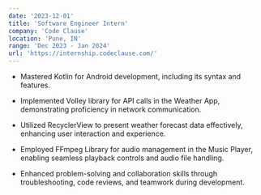 ```yaml
---
date: '2023-12-01'
title: 'Software Engineer Intern'
company: 'Code Clause'
location: 'Pune, IN'
range: 'Dec 2023 - Jan 2024'
url: 'https://internship.codeclause.com/'
---
```


- Mastered Kotlin for Android development, including its syntax and features.

- Implemented Volley library for API calls in the Weather App, demonstrating proficiency in network communication.

- Utilized RecyclerView to present weather forecast data effectively, enhancing user interaction and experience.

- Employed FFmpeg Library for audio management in the Music Player, enabling seamless playback controls and audio file handling.

- Enhanced problem-solving and collaboration skills through troubleshooting, code reviews, and teamwork during development.
